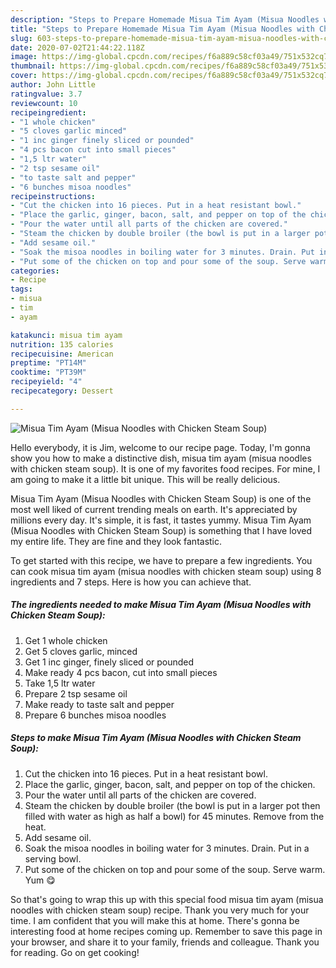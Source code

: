 ```yaml
---
description: "Steps to Prepare Homemade Misua Tim Ayam (Misua Noodles with Chicken Steam Soup)"
title: "Steps to Prepare Homemade Misua Tim Ayam (Misua Noodles with Chicken Steam Soup)"
slug: 603-steps-to-prepare-homemade-misua-tim-ayam-misua-noodles-with-chicken-steam-soup
date: 2020-07-02T21:44:22.118Z
image: https://img-global.cpcdn.com/recipes/f6a889c58cf03a49/751x532cq70/misua-tim-ayam-misua-noodles-with-chicken-steam-soup-recipe-main-photo.jpg
thumbnail: https://img-global.cpcdn.com/recipes/f6a889c58cf03a49/751x532cq70/misua-tim-ayam-misua-noodles-with-chicken-steam-soup-recipe-main-photo.jpg
cover: https://img-global.cpcdn.com/recipes/f6a889c58cf03a49/751x532cq70/misua-tim-ayam-misua-noodles-with-chicken-steam-soup-recipe-main-photo.jpg
author: John Little
ratingvalue: 3.7
reviewcount: 10
recipeingredient:
- "1 whole chicken"
- "5 cloves garlic minced"
- "1 inc ginger finely sliced or pounded"
- "4 pcs bacon cut into small pieces"
- "1,5 ltr water"
- "2 tsp sesame oil"
- "to taste salt and pepper"
- "6 bunches misoa noodles"
recipeinstructions:
- "Cut the chicken into 16 pieces. Put in a heat resistant bowl."
- "Place the garlic, ginger, bacon, salt, and pepper on top of the chicken."
- "Pour the water until all parts of the chicken are covered."
- "Steam the chicken by double broiler (the bowl is put in a larger pot then filled with water as high as half a bowl) for 45 minutes. Remove from the heat."
- "Add sesame oil."
- "Soak the misoa noodles in boiling water for 3 minutes. Drain. Put in a serving bowl."
- "Put some of the chicken on top and pour some of the soup. Serve warm. Yum 😋"
categories:
- Recipe
tags:
- misua
- tim
- ayam

katakunci: misua tim ayam 
nutrition: 135 calories
recipecuisine: American
preptime: "PT14M"
cooktime: "PT39M"
recipeyield: "4"
recipecategory: Dessert

---
```



![Misua Tim Ayam (Misua Noodles with Chicken Steam Soup)](https://img-global.cpcdn.com/recipes/f6a889c58cf03a49/751x532cq70/misua-tim-ayam-misua-noodles-with-chicken-steam-soup-recipe-main-photo.jpg)

Hello everybody, it is Jim, welcome to our recipe page. Today, I'm gonna show you how to make a distinctive dish, misua tim ayam (misua noodles with chicken steam soup). It is one of my favorites food recipes. For mine, I am going to make it a little bit unique. This will be really delicious.



Misua Tim Ayam (Misua Noodles with Chicken Steam Soup) is one of the most well liked of current trending meals on earth. It's appreciated by millions every day. It's simple, it is fast, it tastes yummy. Misua Tim Ayam (Misua Noodles with Chicken Steam Soup) is something that I have loved my entire life. They are fine and they look fantastic.


To get started with this recipe, we have to prepare a few ingredients. You can cook misua tim ayam (misua noodles with chicken steam soup) using 8 ingredients and 7 steps. Here is how you can achieve that.

<!--inarticleads1-->

##### The ingredients needed to make Misua Tim Ayam (Misua Noodles with Chicken Steam Soup):

1. Get 1 whole chicken
1. Get 5 cloves garlic, minced
1. Get 1 inc ginger, finely sliced ​​or pounded
1. Make ready 4 pcs bacon, cut into small pieces
1. Take 1,5 ltr water
1. Prepare 2 tsp sesame oil
1. Make ready to taste salt and pepper
1. Prepare 6 bunches misoa noodles




<!--inarticleads2-->

##### Steps to make Misua Tim Ayam (Misua Noodles with Chicken Steam Soup):

1. Cut the chicken into 16 pieces. Put in a heat resistant bowl.
1. Place the garlic, ginger, bacon, salt, and pepper on top of the chicken.
1. Pour the water until all parts of the chicken are covered.
1. Steam the chicken by double broiler (the bowl is put in a larger pot then filled with water as high as half a bowl) for 45 minutes. Remove from the heat.
1. Add sesame oil.
1. Soak the misoa noodles in boiling water for 3 minutes. Drain. Put in a serving bowl.
1. Put some of the chicken on top and pour some of the soup. Serve warm. Yum 😋




So that's going to wrap this up with this special food misua tim ayam (misua noodles with chicken steam soup) recipe. Thank you very much for your time. I am confident that you will make this at home. There's gonna be interesting food at home recipes coming up. Remember to save this page in your browser, and share it to your family, friends and colleague. Thank you for reading. Go on get cooking!

